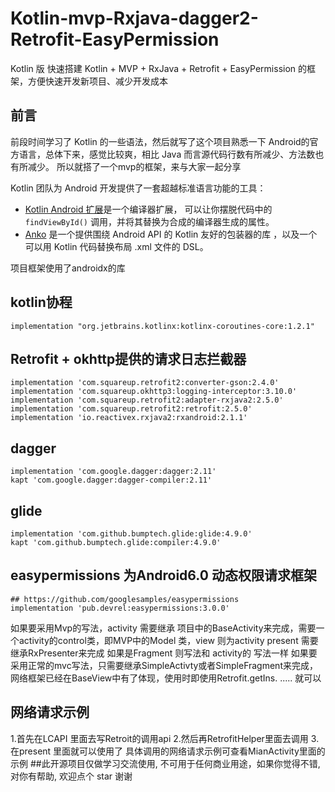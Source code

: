 # Kotlin-mvp-Rxjava-dagger2-Retrofit-EasyPermission
Kotlin 版 快速搭建 Kotlin + MVP + RxJava + Retrofit + EasyPermission 的框架，方便快速开发新项目、减少开发成本

## 前言

前段时间学习了 Kotlin 的一些语法，然后就写了这个项目熟悉一下 Android的官方语言，总体下来，感觉比较爽，相比 Java 而言源代码行数有所减少、方法数也有所减少。
所以就搭了一个mvp的框架，来与大家一起分享

Kotlin 团队为 Android 开发提供了一套超越标准语言功能的工具：

- [Kotlin Android 扩展](https://www.kotlincn.net/docs/tutorials/android-plugin.html)是一个编译器扩展， 可以让你摆脱代码中的 `findViewById()` 调用，并将其替换为合成的编译器生成的属性。
- [Anko](http://github.com/kotlin/anko) 是一个提供围绕 Android API 的 Kotlin 友好的包装器的库 ，以及一个可以用 Kotlin 代码替换布局 .xml 文件的 DSL。

项目框架使用了androidx的库

## kotlin协程
    implementation "org.jetbrains.kotlinx:kotlinx-coroutines-core:1.2.1"
## Retrofit + okhttp提供的请求日志拦截器  
    implementation 'com.squareup.retrofit2:converter-gson:2.4.0'
    implementation 'com.squareup.okhttp3:logging-interceptor:3.10.0'
    implementation 'com.squareup.retrofit2:adapter-rxjava2:2.5.0'
    implementation 'com.squareup.retrofit2:retrofit:2.5.0'
    implementation 'io.reactivex.rxjava2:rxandroid:2.1.1'
    
## dagger
    implementation 'com.google.dagger:dagger:2.11'
    kapt 'com.google.dagger:dagger-compiler:2.11'
## glide
    implementation 'com.github.bumptech.glide:glide:4.9.0'
    kapt 'com.github.bumptech.glide:compiler:4.9.0'

## easypermissions 为Android6.0 动态权限请求框架 
    ## https://github.com/googlesamples/easypermissions
    implementation 'pub.devrel:easypermissions:3.0.0'
    
    
如果要采用Mvp的写法，activity 需要继承 项目中的BaseActivity来完成，需要一个activity的control类，即MVP中的Model 类，view 则为activity present 需要继承RxPresenter来完成
如果是Fragment 则写法和 activity的 写法一样
如果要采用正常的mvc写法，只需要继承SimpleActivty或者SimpleFragment来完成，网络框架已经在BaseView中有了体现，使用时即使用Retrofit.getIns. ..... 就可以


## 网络请求示例
  1.首先在LCAPI 里面去写Retroit的调用api
  2.然后再RetrofitHelper里面去调用
  3.在present 里面就可以使用了
  具体调用的网络请求示例可查看MianActivity里面的示例
##此开源项目仅做学习交流使用, 不可用于任何商业用途，如果你觉得不错, 对你有帮助, 欢迎点个 star 谢谢

